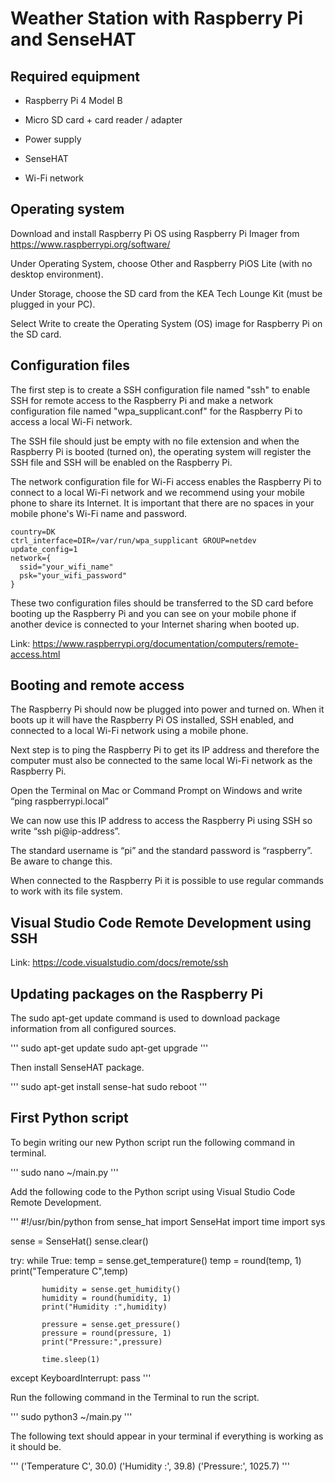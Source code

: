 # Weather Station with Raspberry Pi and SenseHAT

## Required equipment

- Raspberry Pi 4 Model B

- Micro SD card + card reader / adapter

- Power supply

- SenseHAT

- Wi-Fi network

## Operating system

Download and install Raspberry Pi OS using Raspberry Pi Imager from https://www.raspberrypi.org/software/

Under Operating System, choose Other and Raspberry PiOS Lite (with no desktop environment).

Under Storage, choose the SD card from the KEA Tech Lounge Kit (must be plugged in your PC).

Select Write to create the Operating System (OS) image for Raspberry Pi on the SD card.

## Configuration files

The first step is to create a SSH configuration file named "ssh" to enable SSH for remote access to the Raspberry Pi and make a network configuration file named "wpa_supplicant.conf" for the Raspberry Pi to access a local Wi-Fi network.

The SSH file should just be empty with no file extension and when the Raspberry Pi is booted (turned on), the operating system will register the SSH file and SSH will be enabled on the Raspberry Pi. 

The network configuration file for Wi-Fi access enables the Raspberry Pi to connect to a local Wi-Fi network and we recommend using your mobile phone to share its Internet. It is important that there are no spaces in your mobile phone's Wi-Fi name and password.

```
country=DK
ctrl_interface=DIR=/var/run/wpa_supplicant GROUP=netdev
update_config=1
network={
  ssid="your_wifi_name"
  psk="your_wifi_password"
}
```

These two configuration files should be transferred to the SD card before booting up the Raspberry Pi and you can see on your mobile phone if another device is connected to your Internet sharing when booted up.

Link: https://www.raspberrypi.org/documentation/computers/remote-access.html

## Booting and remote access

The Raspberry Pi should now be plugged into power and turned on. When it boots up it will have the Raspberry Pi OS installed, SSH enabled, and connected to a local Wi-Fi network using a mobile phone.

Next step is to ping the Raspberry Pi to get its IP address and therefore the computer must also be connected to the same local Wi-Fi network as the Raspberry Pi.

Open the Terminal on Mac or Command Prompt on Windows and write “ping raspberrypi.local”

We can now use this IP address to access the Raspberry Pi using SSH so write “ssh pi@ip-address”.

The standard username is “pi” and the standard password is “raspberry”. Be aware to change this.

When connected to the Raspberry Pi it is possible to use regular commands to work with its file system.

## Visual Studio Code Remote Development using SSH

Link: https://code.visualstudio.com/docs/remote/ssh

## Updating packages on the Raspberry Pi

The sudo apt-get update command is used to download package information from all configured sources.

'''
sudo apt-get update
sudo apt-get upgrade
'''

Then install SenseHAT package.

'''
sudo apt-get install sense-hat
sudo reboot
'''

## First Python script

To begin writing our new Python script run the following command in terminal.

'''
sudo nano ~/main.py
'''

Add the following code to the Python script using Visual Studio Code Remote Development.

'''
#!/usr/bin/python
from sense_hat import SenseHat
import time
import sys

sense = SenseHat()
sense.clear()

try:
      while True:
           temp = sense.get_temperature()
           temp = round(temp, 1)
           print("Temperature C",temp) 

           humidity = sense.get_humidity()  
           humidity = round(humidity, 1)  
           print("Humidity :",humidity)  

           pressure = sense.get_pressure()
           pressure = round(pressure, 1)
           print("Pressure:",pressure)

           time.sleep(1)
except KeyboardInterrupt:
      pass
'''

Run the following command in the Terminal to run the script.

'''
sudo python3 ~/main.py
'''

The following text should appear in your terminal if everything is working as it should be.

'''
('Temperature C', 30.0)
('Humidity :', 39.8)
('Pressure:', 1025.7)
'''
